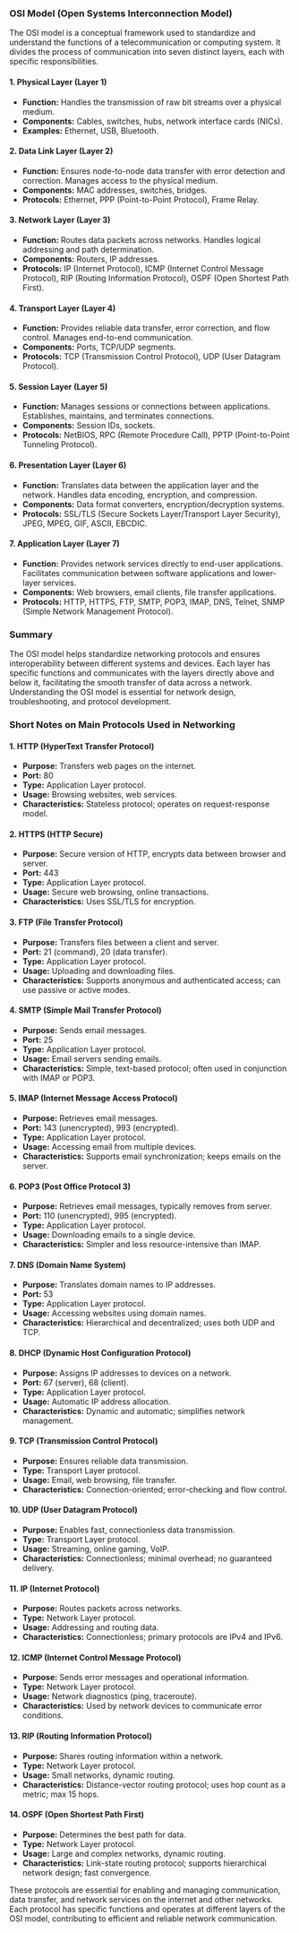 ### OSI Model (Open Systems Interconnection Model)

The OSI model is a conceptual framework used to standardize and understand the functions of a telecommunication or computing system. It divides the process of communication into seven distinct layers, each with specific responsibilities.

#### 1. **Physical Layer (Layer 1)**
- **Function:** Handles the transmission of raw bit streams over a physical medium.
- **Components:** Cables, switches, hubs, network interface cards (NICs).
- **Examples:** Ethernet, USB, Bluetooth.

#### 2. **Data Link Layer (Layer 2)**
- **Function:** Ensures node-to-node data transfer with error detection and correction. Manages access to the physical medium.
- **Components:** MAC addresses, switches, bridges.
- **Protocols:** Ethernet, PPP (Point-to-Point Protocol), Frame Relay.

#### 3. **Network Layer (Layer 3)**
- **Function:** Routes data packets across networks. Handles logical addressing and path determination.
- **Components:** Routers, IP addresses.
- **Protocols:** IP (Internet Protocol), ICMP (Internet Control Message Protocol), RIP (Routing Information Protocol), OSPF (Open Shortest Path First).

#### 4. **Transport Layer (Layer 4)**
- **Function:** Provides reliable data transfer, error correction, and flow control. Manages end-to-end communication.
- **Components:** Ports, TCP/UDP segments.
- **Protocols:** TCP (Transmission Control Protocol), UDP (User Datagram Protocol).

#### 5. **Session Layer (Layer 5)**
- **Function:** Manages sessions or connections between applications. Establishes, maintains, and terminates connections.
- **Components:** Session IDs, sockets.
- **Protocols:** NetBIOS, RPC (Remote Procedure Call), PPTP (Point-to-Point Tunneling Protocol).

#### 6. **Presentation Layer (Layer 6)**
- **Function:** Translates data between the application layer and the network. Handles data encoding, encryption, and compression.
- **Components:** Data format converters, encryption/decryption systems.
- **Protocols:** SSL/TLS (Secure Sockets Layer/Transport Layer Security), JPEG, MPEG, GIF, ASCII, EBCDIC.

#### 7. **Application Layer (Layer 7)**
- **Function:** Provides network services directly to end-user applications. Facilitates communication between software applications and lower-layer services.
- **Components:** Web browsers, email clients, file transfer applications.
- **Protocols:** HTTP, HTTPS, FTP, SMTP, POP3, IMAP, DNS, Telnet, SNMP (Simple Network Management Protocol).

### Summary

The OSI model helps standardize networking protocols and ensures interoperability between different systems and devices. Each layer has specific functions and communicates with the layers directly above and below it, facilitating the smooth transfer of data across a network. Understanding the OSI model is essential for network design, troubleshooting, and protocol development.



### Short Notes on Main Protocols Used in Networking

#### 1. **HTTP (HyperText Transfer Protocol)**
- **Purpose:** Transfers web pages on the internet.
- **Port:** 80
- **Type:** Application Layer protocol.
- **Usage:** Browsing websites, web services.
- **Characteristics:** Stateless protocol; operates on request-response model.

#### 2. **HTTPS (HTTP Secure)**
- **Purpose:** Secure version of HTTP, encrypts data between browser and server.
- **Port:** 443
- **Type:** Application Layer protocol.
- **Usage:** Secure web browsing, online transactions.
- **Characteristics:** Uses SSL/TLS for encryption.

#### 3. **FTP (File Transfer Protocol)**
- **Purpose:** Transfers files between a client and server.
- **Port:** 21 (command), 20 (data transfer).
- **Type:** Application Layer protocol.
- **Usage:** Uploading and downloading files.
- **Characteristics:** Supports anonymous and authenticated access; can use passive or active modes.

#### 4. **SMTP (Simple Mail Transfer Protocol)**
- **Purpose:** Sends email messages.
- **Port:** 25
- **Type:** Application Layer protocol.
- **Usage:** Email servers sending emails.
- **Characteristics:** Simple, text-based protocol; often used in conjunction with IMAP or POP3.

#### 5. **IMAP (Internet Message Access Protocol)**
- **Purpose:** Retrieves email messages.
- **Port:** 143 (unencrypted), 993 (encrypted).
- **Type:** Application Layer protocol.
- **Usage:** Accessing email from multiple devices.
- **Characteristics:** Supports email synchronization; keeps emails on the server.

#### 6. **POP3 (Post Office Protocol 3)**
- **Purpose:** Retrieves email messages, typically removes from server.
- **Port:** 110 (unencrypted), 995 (encrypted).
- **Type:** Application Layer protocol.
- **Usage:** Downloading emails to a single device.
- **Characteristics:** Simpler and less resource-intensive than IMAP.

#### 7. **DNS (Domain Name System)**
- **Purpose:** Translates domain names to IP addresses.
- **Port:** 53
- **Type:** Application Layer protocol.
- **Usage:** Accessing websites using domain names.
- **Characteristics:** Hierarchical and decentralized; uses both UDP and TCP.

#### 8. **DHCP (Dynamic Host Configuration Protocol)**
- **Purpose:** Assigns IP addresses to devices on a network.
- **Port:** 67 (server), 68 (client).
- **Type:** Application Layer protocol.
- **Usage:** Automatic IP address allocation.
- **Characteristics:** Dynamic and automatic; simplifies network management.

#### 9. **TCP (Transmission Control Protocol)**
- **Purpose:** Ensures reliable data transmission.
- **Type:** Transport Layer protocol.
- **Usage:** Email, web browsing, file transfer.
- **Characteristics:** Connection-oriented; error-checking and flow control.

#### 10. **UDP (User Datagram Protocol)**
- **Purpose:** Enables fast, connectionless data transmission.
- **Type:** Transport Layer protocol.
- **Usage:** Streaming, online gaming, VoIP.
- **Characteristics:** Connectionless; minimal overhead; no guaranteed delivery.

#### 11. **IP (Internet Protocol)**
- **Purpose:** Routes packets across networks.
- **Type:** Network Layer protocol.
- **Usage:** Addressing and routing data.
- **Characteristics:** Connectionless; primary protocols are IPv4 and IPv6.

#### 12. **ICMP (Internet Control Message Protocol)**
- **Purpose:** Sends error messages and operational information.
- **Type:** Network Layer protocol.
- **Usage:** Network diagnostics (ping, traceroute).
- **Characteristics:** Used by network devices to communicate error conditions.

#### 13. **RIP (Routing Information Protocol)**
- **Purpose:** Shares routing information within a network.
- **Type:** Network Layer protocol.
- **Usage:** Small networks, dynamic routing.
- **Characteristics:** Distance-vector routing protocol; uses hop count as a metric; max 15 hops.

#### 14. **OSPF (Open Shortest Path First)**
- **Purpose:** Determines the best path for data.
- **Type:** Network Layer protocol.
- **Usage:** Large and complex networks, dynamic routing.
- **Characteristics:** Link-state routing protocol; supports hierarchical network design; fast convergence.

These protocols are essential for enabling and managing communication, data transfer, and network services on the internet and other networks. Each protocol has specific functions and operates at different layers of the OSI model, contributing to efficient and reliable network communication.